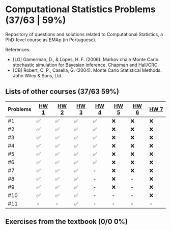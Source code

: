 # Computational Statistics Problems (37/63 | 59%)

Repository of questions and solutions related to Computational Statistics, a PhD-level course as EMAp (in Portuguese).

References:

- [LG] Gamerman, D., & Lopes, H. F. (2006). Markov chain Monte Carlo: stochastic simulation for Bayesian inference. Chapman and Hall/CRC.
- [CB] Robert, C. P., Casella, G. (2004). Monte Carlo Statistical Methods. John Wiley & Sons, Ltd.

## Lists of other courses (37/63 59%)
Problems | [HW 1](https://www.stats.ox.ac.uk/~rebeschi/teaching/AdvSim/18/exercises/sheet1.pdf) | [HW 2](https://www.stats.ox.ac.uk/~rebeschi/teaching/AdvSim/18/exercises/sheet1.pdf) | [HW 3](https://www.stats.ox.ac.uk/~rebeschi/teaching/AdvSim/18/exercises/sheet2.pdf) | [HW 4](https://www.stats.ox.ac.uk/~rebeschi/teaching/AdvSim/18/exercises/sheet2.pdf) | [HW 5](https://www.stats.ox.ac.uk/~rebeschi/teaching/AdvSim/18/exercises/sheet3.pdf) | [HW 6](https://www.stats.ox.ac.uk/~rebeschi/teaching/AdvSim/18/exercises/sheet3.pdf) | [HW 7](https://www.stats.ox.ac.uk/~rebeschi/teaching/AdvSim/18/exercises/sheet4.pdf)
----|----|----|----|----|----|----|----
#1  | ✅ | ✅ | ✅ | ✅ | ❌ | ❌ | ❌ 
#2  | ✅ | ✅ | ✅ | ✅ | ❌ | ❌ | ❌ 
#3  | ✅ | ✅ | ✅ | ✅ | ❌ | ❌ | ❌ 
#4  | ✅ | ✅ | ✅ | ✅ | ❌ | ❌ | ❌ 
#5  | ✅ | ✅ | ✅ | ✅ | ❌ | ❌ | ❌ 
#6  | ✅ | ✅ | ✅ | ✅ | ❌ | ❌ | ❌ 
#7  | ✅ | ✅ | ✅ | -  | ❌ | ❌ | ❌ 
#8  | ✅ | ✅ | ✅ | -  | ❌ | -  | ❌ 
#9  | ✅ | ✅ | ✅ | -  | ❌ | -  | ❌ 
#10 | ✅ | ✅ | ✅ | -  | -  | -  | ❌ 
#11 | -  | -  | ✅ | -  | -  | -  | -  

## Exercises from the textbook (0/0 0%)
